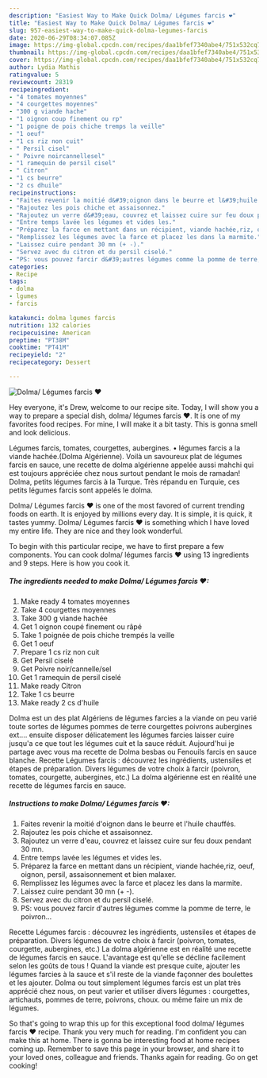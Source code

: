 ```yaml
---
description: "Easiest Way to Make Quick Dolma/ Légumes farcis ❤"
title: "Easiest Way to Make Quick Dolma/ Légumes farcis ❤"
slug: 957-easiest-way-to-make-quick-dolma-legumes-farcis
date: 2020-06-29T08:34:07.085Z
image: https://img-global.cpcdn.com/recipes/daa1bfef7340abe4/751x532cq70/dolma-legumes-farcis-❤-photo-principale-de-la-recette.jpg
thumbnail: https://img-global.cpcdn.com/recipes/daa1bfef7340abe4/751x532cq70/dolma-legumes-farcis-❤-photo-principale-de-la-recette.jpg
cover: https://img-global.cpcdn.com/recipes/daa1bfef7340abe4/751x532cq70/dolma-legumes-farcis-❤-photo-principale-de-la-recette.jpg
author: Lydia Mathis
ratingvalue: 5
reviewcount: 28319
recipeingredient:
- "4 tomates moyennes"
- "4 courgettes moyennes"
- "300 g viande hache"
- "1 oignon coup finement ou rp"
- "1 poigne de pois chiche tremps la veille"
- "1 oeuf"
- "1 cs riz non cuit"
- " Persil cisel"
- " Poivre noircannellesel"
- "1 ramequin de persil cisel"
- " Citron"
- "1 cs beurre"
- "2 cs dhuile"
recipeinstructions:
- "Faites revenir la moitié d&#39;oignon dans le beurre et l&#39;huile chauffés."
- "Rajoutez les pois chiche et assaisonnez."
- "Rajoutez un verre d&#39;eau, couvrez et laissez cuire sur feu doux pendant 30 mn."
- "Entre temps lavée les légumes et vides les."
- "Préparez la farce en mettant dans un récipient, viande hachée,riz, oeuf, oignon, persil, assaisonnement et bien malaxer."
- "Remplissez les légumes avec la farce et placez les dans la marmite."
- "Laissez cuire pendant 30 mn (+ -)."
- "Servez avec du citron et du persil ciselé."
- "PS: vous pouvez farcir d&#39;autres légumes comme la pomme de terre, le poivron..."
categories:
- Recipe
tags:
- dolma
- lgumes
- farcis

katakunci: dolma lgumes farcis 
nutrition: 132 calories
recipecuisine: American
preptime: "PT38M"
cooktime: "PT41M"
recipeyield: "2"
recipecategory: Dessert

---
```



![Dolma/ Légumes farcis ❤](https://img-global.cpcdn.com/recipes/daa1bfef7340abe4/751x532cq70/dolma-legumes-farcis-❤-photo-principale-de-la-recette.jpg)

Hey everyone, it's Drew, welcome to our recipe site. Today, I will show you a way to prepare a special dish, dolma/ légumes farcis ❤. It is one of my favorites food recipes. For mine, I will make it a bit tasty. This is gonna smell and look delicious.

Légumes farcis, tomates, courgettes, aubergines. • légumes farcis a la viande hachée.(Dolma Algérienne). Voilà un savoureux plat de légumes farcis en sauce, une recette de dolma algérienne appelée aussi mahchi qui est toujours appréciée chez nous surtout pendant le mois de ramadan! Dolma, petits légumes farcis à la Turque. Très répandu en Turquie, ces petits légumes farcis sont appelés le dolma.

Dolma/ Légumes farcis ❤ is one of the most favored of current trending foods on earth. It is enjoyed by millions every day. It is simple, it is quick, it tastes yummy. Dolma/ Légumes farcis ❤ is something which I have loved my entire life. They are nice and they look wonderful.


To begin with this particular recipe, we have to first prepare a few components. You can cook dolma/ légumes farcis ❤ using 13 ingredients and 9 steps. Here is how you cook it.

<!--inarticleads1-->

##### The ingredients needed to make Dolma/ Légumes farcis ❤:

1. Make ready 4 tomates moyennes
1. Take 4 courgettes moyennes
1. Take 300 g viande hachée
1. Get 1 oignon coupé finement ou râpé
1. Take 1 poignée de pois chiche trempés la veille
1. Get 1 oeuf
1. Prepare 1 cs riz non cuit
1. Get  Persil ciselé
1. Get  Poivre noir/cannelle/sel
1. Get 1 ramequin de persil ciselé
1. Make ready  Citron
1. Take 1 cs beurre
1. Make ready 2 cs d&#39;huile


Dolma est un des plat Algériens de légumes farcies a la viande on peu varié toute sortes de légumes pommes de terre courgettes poivrons aubergines ext…. ensuite disposer délicatement les légumes farcies laisser cuire jusqu&#39;a ce que tout les légumes cuit et la sauce réduit. Aujourd&#39;hui je partage avec vous ma recette de Dolma besbas ou Fenouils farcis en sauce blanche. Recette Légumes farcis : découvrez les ingrédients, ustensiles et étapes de préparation. Divers légumes de votre choix à farcir (poivron, tomates, courgette, aubergines, etc.) La dolma algérienne est en réalité une recette de légumes farcis en sauce. 

<!--inarticleads2-->

##### Instructions to make Dolma/ Légumes farcis ❤:

1. Faites revenir la moitié d&#39;oignon dans le beurre et l&#39;huile chauffés.
1. Rajoutez les pois chiche et assaisonnez.
1. Rajoutez un verre d&#39;eau, couvrez et laissez cuire sur feu doux pendant 30 mn.
1. Entre temps lavée les légumes et vides les.
1. Préparez la farce en mettant dans un récipient, viande hachée,riz, oeuf, oignon, persil, assaisonnement et bien malaxer.
1. Remplissez les légumes avec la farce et placez les dans la marmite.
1. Laissez cuire pendant 30 mn (+ -).
1. Servez avec du citron et du persil ciselé.
1. PS: vous pouvez farcir d&#39;autres légumes comme la pomme de terre, le poivron...


Recette Légumes farcis : découvrez les ingrédients, ustensiles et étapes de préparation. Divers légumes de votre choix à farcir (poivron, tomates, courgette, aubergines, etc.) La dolma algérienne est en réalité une recette de légumes farcis en sauce. L&#39;avantage est qu&#39;elle se décline facilement selon les goûts de tous ! Quand la viande est presque cuite, ajouter les légumes farcies à la sauce et s&#39;il reste de la viande façonner des boulettes et les ajouter. Dolma ou tout simplement légumes farcis est un plat très apprécié chez nous, on peut varier et utiliser divers légumes : courgettes, artichauts, pommes de terre, poivrons, choux. ou même faire un mix de légumes. 

So that's going to wrap this up for this exceptional food dolma/ légumes farcis ❤ recipe. Thank you very much for reading. I'm confident you can make this at home. There is gonna be interesting food at home recipes coming up. Remember to save this page in your browser, and share it to your loved ones, colleague and friends. Thanks again for reading. Go on get cooking!
